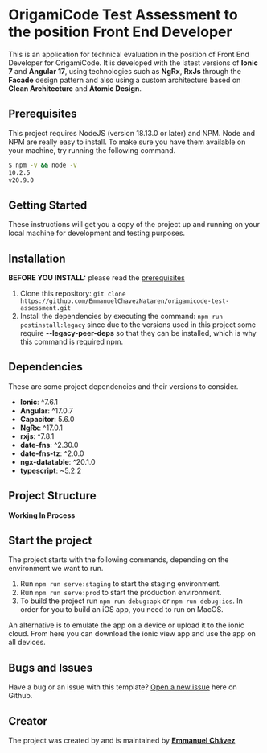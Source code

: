 # OrigamiCode Test Assessment to the position Front End Developer

This is an application for technical evaluation in the position of Front End Developer for OrigamiCode.
It is developed with the latest versions of **Ionic 7** and **Angular 17**, using technologies such as **NgRx**,
**RxJs** through the **Facade** design pattern and also using a custom architecture based on **Clean Architecture** and **Atomic Design**.

## Prerequisites

This project requires NodeJS (version 18.13.0 or later) and NPM. Node and NPM are really easy to install. To make sure you have them available on your machine, try running the following command.

```sh
$ npm -v && node -v
10.2.5
v20.9.0
```

## Getting Started

These instructions will get you a copy of the project up and running on your local machine for development and testing purposes.

## Installation

**BEFORE YOU INSTALL:** please read the [prerequisites](#prerequisites)

1. Clone this repository: `git clone https://github.com/EmmanuelChavezNataren/origamicode-test-assessment.git`
2. Install the dependencies by executing the command: `npm run postinstall:legacy` since due to the versions used in this project some require **--legacy-peer-deps** so that they can be installed, which is why this command is required npm.

## Dependencies

These are some project dependencies and their versions to consider.
- **Ionic**: ^7.6.1
- **Angular**: ^17.0.7
- **Capacitor**: 5.6.0
- **NgRx**: ^17.0.1
- **rxjs**: ^7.8.1
- **date-fns**: ^2.30.0
- **date-fns-tz**: ^2.0.0
- **ngx-datatable**: ^20.1.0
- **typescript**: ~5.2.2

## Project Structure

**Working In Process**

## Start the project
The project starts with the following commands, depending on the environment we want to run.

1. Run `npm run serve:staging` to start the staging environment.
2. Run `npm run serve:prod` to start the production environment.
3. To build the project run `npm run debug:apk` or `npm run debug:ios`. In order for you to build an iOS app, you need to run on MacOS.

An alternative is to emulate the app on a device or upload it to the ionic cloud. From here you can download the ionic view app and use the app on all devices.

## Bugs and Issues

Have a bug or an issue with this template? [Open a new issue](https://github.com/EmmanuelChavezNataren/origamicode-test-assessment/issues) here on Github.

## Creator

The project was created by and is maintained by **[Emmanuel Chávez](https://www.linkedin.com/in/emmanuel-chavez-nataren-dev/)**